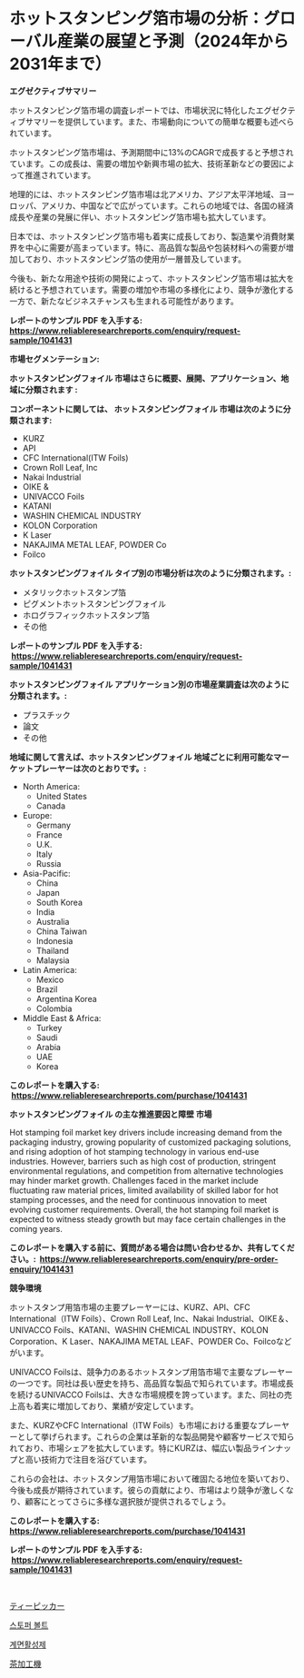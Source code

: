 <p><h1>ホットスタンピング箔市場の分析：グローバル産業の展望と予測（2024年から2031年まで）</h1></p><p><strong>エグゼクティブサマリー</strong></p>
<p><p>ホットスタンピング箔市場の調査レポートでは、市場状況に特化したエグゼクティブサマリーを提供しています。また、市場動向についての簡単な概要も述べられています。</p><p>ホットスタンピング箔市場は、予測期間中に13%のCAGRで成長すると予想されています。この成長は、需要の増加や新興市場の拡大、技術革新などの要因によって推進されています。</p><p>地理的には、ホットスタンピング箔市場は北アメリカ、アジア太平洋地域、ヨーロッパ、アメリカ、中国などで広がっています。これらの地域では、各国の経済成長や産業の発展に伴い、ホットスタンピング箔市場も拡大しています。</p><p>日本では、ホットスタンピング箔市場も着実に成長しており、製造業や消費財業界を中心に需要が高まっています。特に、高品質な製品や包装材料への需要が増加しており、ホットスタンピング箔の使用が一層普及しています。</p><p>今後も、新たな用途や技術の開発によって、ホットスタンピング箔市場は拡大を続けると予想されています。需要の増加や市場の多様化により、競争が激化する一方で、新たなビジネスチャンスも生まれる可能性があります。</p></p>
<p><strong>レポートのサンプル PDF を入手する: <a href="https://www.reliableresearchreports.com/enquiry/request-sample/1041431">https://www.reliableresearchreports.com/enquiry/request-sample/1041431</a></strong></p>
<p><strong>市場セグメンテーション:</strong></p>
<p><strong> ホットスタンピングフォイル 市場はさらに概要、展開、アプリケーション、地域に分類されます :</strong></p>
<p><strong>コンポーネントに関しては、 ホットスタンピングフォイル 市場は次のように分類されます: &nbsp;</strong></p>
<p><ul><li>KURZ</li><li>API</li><li>CFC International(ITW Foils)</li><li>Crown Roll Leaf, Inc</li><li>Nakai Industrial</li><li>OIKE &</li><li>UNIVACCO Foils</li><li>KATANI</li><li>WASHIN CHEMICAL INDUSTRY</li><li>KOLON Corporation</li><li>K Laser</li><li>NAKAJIMA METAL LEAF, POWDER Co</li><li>Foilco</li></ul></p>
<p><strong> ホットスタンピングフォイル タイプ別の市場分析は次のように分類されます。:</strong></p>
<p><ul><li>メタリックホットスタンプ箔</li><li>ピグメントホットスタンピングフォイル</li><li>ホログラフィックホットスタンプ箔</li><li>その他</li></ul></p>
<p><strong>レポートのサンプル PDF を入手する: &nbsp;<a href="https://www.reliableresearchreports.com/enquiry/request-sample/1041431">https://www.reliableresearchreports.com/enquiry/request-sample/1041431</a></strong></p>
<p><strong> ホットスタンピングフォイル アプリケーション別の市場産業調査は次のように分類されます。:</strong></p>
<p><ul><li>プラスチック</li><li>論文</li><li>その他</li></ul></p>
<p><strong>地域に関して言えば、ホットスタンピングフォイル 地域ごとに利用可能なマーケットプレーヤーは次のとおりです。:</strong></p>
<p><ul>
    <li>
        North America:
        <ul>
            <li>United States</li>
            <li>Canada</li>
        </ul>
    </li>
    <li>
        Europe:
        <ul>
            <li>Germany</li>
            <li>France</li>
            <li>U.K.</li>
            <li>Italy</li>
            <li>Russia</li>
        </ul>
    </li>
    <li>
        Asia-Pacific:
        <ul>
            <li>China</li>
            <li>Japan</li>
            <li>South Korea</li>
            <li>India</li>
            <li>Australia</li>
            <li>China Taiwan</li>
            <li>Indonesia</li>
            <li>Thailand</li>
            <li>Malaysia</li>
        </ul>
    </li>
    <li>
        Latin America:
        <ul>
            <li>Mexico</li>
            <li>Brazil</li>
            <li>Argentina Korea</li>
            <li>Colombia</li>
        </ul>
    </li>
    <li>
        Middle East & Africa:
        <ul>
            <li>Turkey</li>
            <li>Saudi</li>
            <li>Arabia</li>
            <li>UAE</li>
            <li>Korea</li>
        </ul>
    </li>
    </ul></p>
<p><strong>このレポートを購入する: &nbsp;<a href="https://www.reliableresearchreports.com/purchase/1041431">https://www.reliableresearchreports.com/purchase/1041431</a></strong></p>
<p><strong>ホットスタンピングフォイル の主な推進要因と障壁 市場</strong></p>
<p><p>Hot stamping foil market key drivers include increasing demand from the packaging industry, growing popularity of customized packaging solutions, and rising adoption of hot stamping technology in various end-use industries. However, barriers such as high cost of production, stringent environmental regulations, and competition from alternative technologies may hinder market growth. Challenges faced in the market include fluctuating raw material prices, limited availability of skilled labor for hot stamping processes, and the need for continuous innovation to meet evolving customer requirements. Overall, the hot stamping foil market is expected to witness steady growth but may face certain challenges in the coming years.</p></p>
<p><strong>このレポートを購入する前に、質問がある場合は問い合わせるか、共有してください。:&nbsp; <a href="https://www.reliableresearchreports.com/enquiry/pre-order-enquiry/1041431">https://www.reliableresearchreports.com/enquiry/pre-order-enquiry/1041431</a></strong></p>
<p><strong>競争環境</strong></p>
<p><p>ホットスタンプ用箔市場の主要プレーヤーには、KURZ、API、CFC International（ITW Foils）、Crown Roll Leaf, Inc、Nakai Industrial、OIKE＆、UNIVACCO Foils、KATANI、WASHIN CHEMICAL INDUSTRY、KOLON Corporation、K Laser、NAKAJIMA METAL LEAF、POWDER Co、Foilcoなどがいます。</p><p>UNIVACCO Foilsは、競争力のあるホットスタンプ用箔市場で主要なプレーヤーの一つです。同社は長い歴史を持ち、高品質な製品で知られています。市場成長を続けるUNIVACCO Foilsは、大きな市場規模を誇っています。また、同社の売上高も着実に増加しており、業績が安定しています。</p><p>また、KURZやCFC International（ITW Foils）も市場における重要なプレーヤーとして挙げられます。これらの企業は革新的な製品開発や顧客サービスで知られており、市場シェアを拡大しています。特にKURZは、幅広い製品ラインナップと高い技術力で注目を浴びています。</p><p>これらの会社は、ホットスタンプ用箔市場において確固たる地位を築いており、今後も成長が期待されています。彼らの貢献により、市場はより競争が激しくなり、顧客にとってさらに多様な選択肢が提供されるでしょう。</p></p>
<p><strong>このレポートを購入する: &nbsp; <a href="https://www.reliableresearchreports.com/purchase/1041431">https://www.reliableresearchreports.com/purchase/1041431</a></strong></p>
<p><strong>レポートのサンプル PDF を入手する: &nbsp;<a href="https://www.reliableresearchreports.com/enquiry/request-sample/1041431">https://www.reliableresearchreports.com/enquiry/request-sample/1041431</a></strong><strong></strong></p>
<p>&nbsp;</p>
<p><p><a href="https://medium.com/@sandeepayare180/%E3%83%86%E3%82%A3%E3%83%BC%E3%83%94%E3%83%83%E3%82%AB%E3%83%BC%E3%83%9E%E3%83%BC%E3%82%B1%E3%83%83%E3%83%88%E3%83%A1%E3%83%88%E3%83%AA%E3%83%83%E3%82%AF%E3%82%B9%E3%81%AE%E8%A7%A3%E8%AA%AD-%E5%B8%82%E5%A0%B4%E3%82%B7%E3%82%A7%E3%82%A2-%E3%83%88%E3%83%AC%E3%83%B3%E3%83%89-%E6%88%90%E9%95%B7%E3%83%91%E3%82%BF%E3%83%BC%E3%83%B3-1ed4dcd14604">ティーピッカー</a></p><p><a href="https://medium.com/@mamdouh_alnadi/%EC%A0%95%EC%A7%80-%EB%B3%BC%ED%8A%B8-%EC%8B%9C%EC%9E%A5-%EB%B3%B4%EA%B3%A0%EC%84%9C%EB%8A%94%EC%9D%B4-%EC%8B%9C%EC%9E%A5%EC%9D%98-%EC%B5%9C%EC%8B%A0-%ED%8A%B8%EB%A0%8C%EB%93%9C%EC%99%80-%EC%84%B1%EC%9E%A5-%EA%B8%B0%ED%9A%8C%EB%A5%BC-%EA%B3%B5%EA%B0%9C%ED%95%A9%EB%8B%88%EB%8B%A4-59aa4677d082">스토퍼 볼트</a></p><p><a href="https://medium.com/@mamdouh_alnadi/%EA%B3%84%EB%A9%B4%ED%99%9C%EC%84%B1%EC%A0%9C-%EC%8B%9C%EC%9E%A5-%EA%B7%9C%EB%AA%A8-%EB%B0%8F-%EC%8B%9C%EC%9E%A5-%EB%8F%99%ED%96%A5-%EC%99%84%EB%B2%BD%ED%95%9C-%EC%82%B0%EC%97%85-%EA%B0%9C%EC%9A%94-2024%EB%85%84%EB%B6%80%ED%84%B0-2031%EB%85%84%EA%B9%8C%EC%A7%80-214b03b99ca9">계면활성제</a></p><p><a href="https://medium.com/@sandeepayare180/%E3%81%8A%E8%8C%B6%E5%8A%A0%E5%B7%A5%E6%A9%9F%E6%A2%B0%E5%B8%82%E5%A0%B4%E3%81%AE%E8%A6%8F%E6%A8%A1-cagr-%E3%83%88%E3%83%AC%E3%83%B3%E3%83%892024-2030-457775f8126e">茶加工機</a></p></p>